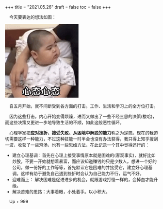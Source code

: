 +++
title = "2021.05.26"
draft = false
toc = false
+++

&emsp;今天要表达的想法如图：

![xtxt](/images/xtxt.gif)

&emsp;自五月开始，就不间断受到各方面的打击。工作、生活和学习上的全方位打击。

&emsp;因为这些打击，内心开始变得烦躁，进而又做出了一些不经三思的决策(梭哈)，而这些决策又更进一步地导致生活的不顺，如此这般恶性循环。

&emsp;心理学家把**应对挫折、接受失败、从困境中解脱的能力**称之为逆商。现在的我迫切需要这样一种能力，不过这种技能一时半会也没有办法获得，我只得上知乎搜刮一波，收获了一些鸡汤，也有一些思维方法，在此记录一个其中觉得还行的：

* 建立心理基调：首先在心理上接受事情原本就是困难的(客观事实)，就好比如炒股，不要一开始就想着暴富，而应该知道赚钱的只是少数人。想进一个好的公司，做一份好的工作等等，首先默认它是困难的并接受它，建立好心理基调。这样有助于避免自己遇到挫折时会认为自己能力不行，运气不好。
* 迎难而上： 解决困难是促进进步的机会，就跟游戏打怪一样的，会掉血才能升级。
* 解决苦难的思路：大事着眼，小处着手。以小积大。

&emsp;Up + 999